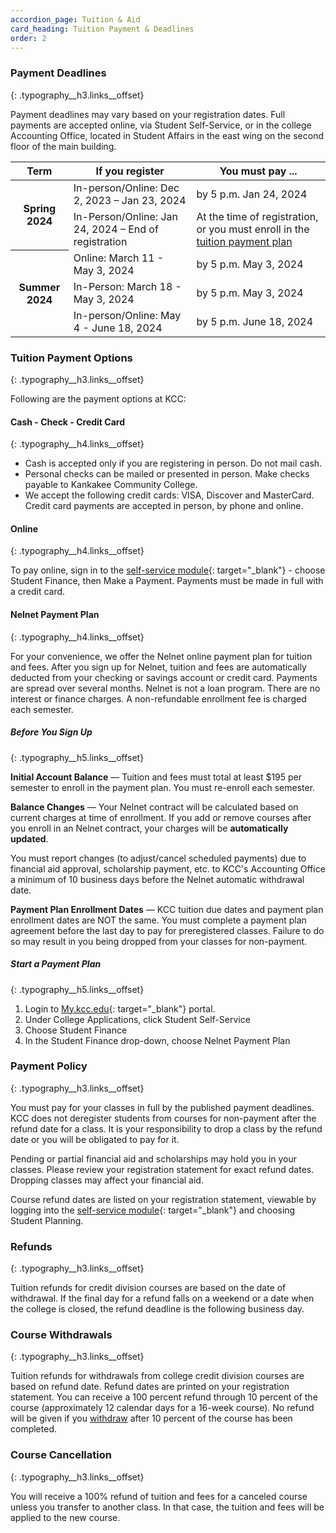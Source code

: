 ```yaml
---
accordion_page: Tuition & Aid
card_heading: Tuition Payment & Deadlines
order: 2
---
```

### Payment Deadlines
{: .typography__h3.links__offset}

Payment deadlines may vary based on your registration dates. Full payments are accepted online, via Student Self-Service, or in the college Accounting Office, located in Student Affairs in the east wing on the second floor of the main building.

<table class="table table-striped"><thead><tr><th>Term</th><th>If you register</th><th>You must pay ...</th></tr></thead><tbody><tr><th rowspan="2">Spring 2024</th><td>In-person/Online: Dec 2, 2023 – Jan 23, 2024</td><td>by 5 p.m. Jan 24, 2024</td></tr><tr><td>In-Person/Online: Jan 24, 2024 – End of registration</td><td>At the time of registration, or you must enroll in the <a href="#nelnet-payment-plan">tuition payment plan​</a></td></tr><tr><th rowspan="3">Summer 2024</th><td>Online: March 11 - May 3, 2024</td><td>by 5 p.m. May 3, 2024</td></tr><tr><td>In-Person: March 18 - May 3, 2024</td><td>by 5 p.m. May 3, 2024</td></tr><tr><td>In-person/Online: May 4 - June 18, 2024</td><td>by 5 p.m. June 18, 2024</td></tr></tbody></table>

### Tuition Payment Options
{: .typography__h3.links__offset}

Following are the payment options at KCC:

#### Cash - Check - Credit Card
{: .typography__h4.links__offset}

* Cash is accepted only if you are registering in person. Do not mail cash.
* Personal checks can be mailed or presented in person. Make checks payable to Kankakee Community College.
* We accept the following credit cards: VISA, Discover and MasterCard. Credit card payments are accepted in person, by phone and online.

#### Online
{: .typography__h4.links__offset}

To pay online, sign in to the [self-service module](https://selfservice.kcc.edu/Student/Account/Login?ReturnUrl=/Student?hideProxyDialog%3dfalse&amp;hideProxyDialog=false){: target="_blank"} - choose Student Finance, then Make a Payment. Payments must be made in full with a credit card.

#### Nelnet Payment Plan
{: .typography__h4.links__offset}

For your convenience, we offer the Nelnet online payment plan for tuition and fees. After you sign up for Nelnet, tuition and fees are automatically deducted from your checking or savings account or credit card. Payments are spread over several months. Nelnet is not a loan program. There are no interest or finance charges. A non-refundable enrollment fee is charged each semester.

##### Before You Sign Up
{: .typography__h5.links__offset}

**Initial Account Balance** — Tuition and fees must total at least $195 per semester to enroll in the payment plan. You must re-enroll each semester.

**Balance Changes** — Your Nelnet contract will be calculated based on current charges at time of enrollment. If you add or remove courses after you enroll in an Nelnet contract, your charges will be **automatically updated**.

You must report changes (to adjust/cancel scheduled payments) due to financial aid approval, scholarship payment, etc. to KCC's Accounting Office a minimum of 10 business days before the Nelnet automatic withdrawal date.

**Payment Plan Enrollment Dates** — KCC tuition due dates and payment plan enrollment dates are NOT the same. You must complete a payment plan agreement before the last day to pay for preregistered classes. Failure to do so may result in you being dropped from your classes for non-payment.

##### Start a Payment Plan
{: .typography__h5.links__offset}

1. Login to [My.kcc.edu](http://my.kcc.edu/){: target="_blank"} portal.
2. Under College Applications, click Student Self-Service
3. Choose Student Finance
4. In the Student Finance drop-down, choose Nelnet Payment Plan

### Payment Policy
{: .typography__h3.links__offset}

You must pay for your classes in full by the published payment deadlines. KCC does not deregister students from courses for non-payment after the refund date for a class. It is your responsibility to drop a class by the refund date or you will be obligated to pay for it.

Pending or partial financial aid and scholarships may hold you in your classes. Please review your registration statement for exact refund dates. Dropping classes may affect your financial aid.

Course refund dates are listed on your registration statement, viewable by logging into the [self-service module](https://selfservice.kcc.edu/Student/Account/Login?ReturnUrl=/Student?hideProxyDialog%3dfalse&amp;hideProxyDialog=false){: target="_blank"} and choosing Student Planning.

### Refunds
{: .typography__h3.links__offset}

Tuition refunds for credit division courses are based on the date of withdrawal. If the final day for a refund falls on a weekend or a date when the college is closed, the refund deadline is the following business day.

### Course Withdrawals
{: .typography__h3.links__offset}

Tuition refunds for withdrawals from college credit division courses are based on refund date. Refund dates are printed on your registration statement. You can receive a 100 percent refund through 10 percent of the course (approximately 12 calendar days for a 16-week course). No refund will be given if you [withdraw](/academics/register#) after 10 percent of the course has been completed.

### Course Cancellation
{: .typography__h3.links__offset}

You will receive a 100% refund of tuition and fees for a canceled course unless you transfer to another class. In that case, the tuition and fees will be applied to the new course.